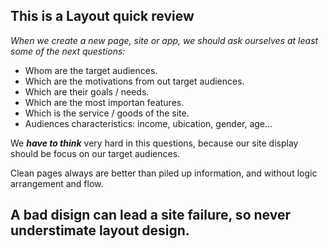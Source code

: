 ## This is a Layout quick review

_When we create a new page, site or app, we should ask ourselves at least some of the next questions:_


* Whom are the target audiences.
* Which are the motivations from out target audiences.
* Which are their goals / needs.
* Which are the most importan features.
* Which is the service / goods of the site.
* Audiences characteristics: income, ubication, gender, age...

We **_have to think_** very hard in this questions, because our site display should be focus on our target audiences.

Clean pages always are better than piled up information, and without logic arrangement and flow.

## A bad disign can lead a site failure, so never understimate layout design.
